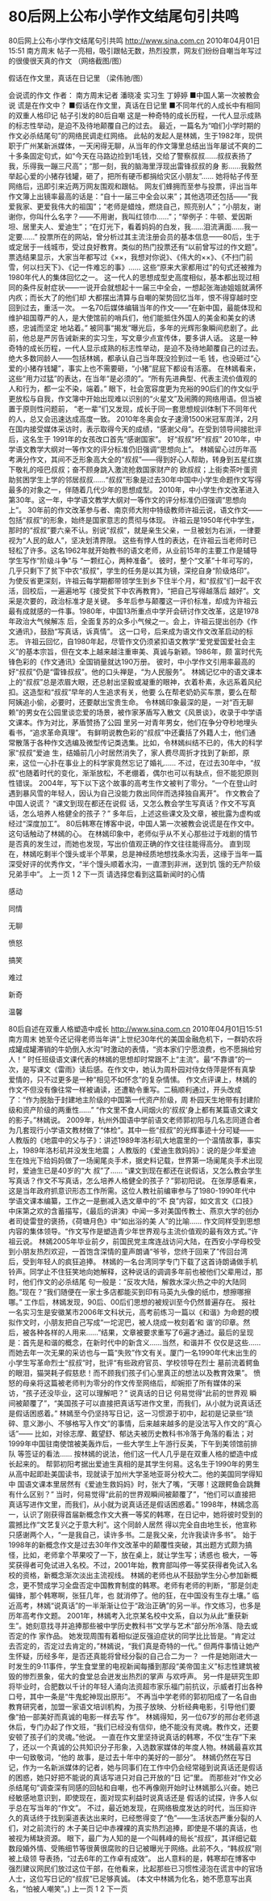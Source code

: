 # 80后网上公布小学作文结尾句引共鸣

80后网上公布小学作文结尾句引共鸣
http://www.sina.com.cn  2010年04月01日15:51  南方周末
帖子一亮相，吸引跟帖无数，热烈投票，网友们纷纷自嘲当年写过的很傻很天真的作文 （网络截图/图）

假话在作文里，真话在日记里 （梁伟驰/图）

会说谎的作文
作者： 南方周末记者 潘晓凌 实习生 丁婷婷
■中国人第一次被教会说 谎是在作文中？
■假话在作文里，真话在日记里
■不同年代的人成长中有相同的双重人格印记
帖子引发的80后自嘲
这是一种奇特的成长历程，一代人显示成熟的标志性举动，是迫不及待地颠覆自己的过去。
最近，一篇名为“咱们小学时期的作文必杀结尾句”的网络民调走红网络。
此帖的发起人是林嫣，生于1982年，现供职于广州某新派媒体，一天闲得无聊，从当年的作文簿里总结出当年屡试不爽的二十多条固定句式，如“今天在马路边捡到1毛钱，交给了警察叔叔……叔叔表扬了我，乐得我一蹦三尺高”；“那一刻，我的脑海里浮现出雷锋叔叔的身 影……我毅然举起心爱的小猪存钱罐，砸了，把所有硬币都捐给灾区小朋友”……
她将帖子传至网络后，迅即引来近两万网友围观和跟帖。
网友们蜂拥而至参与投票，评出当年作文簿上出镜率最高的话是：“自十一届三中全会以来”；其他选项还包括——“我爱我家、更爱我伟大的祖国”；“老师是蜡烛，燃烧自己，照亮别人”；“小朋友，谢谢你，你叫什么名字？——不用谢，我叫红领巾……”；“举例子：牛顿、爱因斯坦、居里夫人、爱迪生”；“在灯光下，看着妈妈的白发，我……泪流满面……我一定要……”
投票所在的网站，曾分析过其主流注册会员的基本信息——80后，生于或定居于一线城市，受过良好教育。类似的热门投票还有“以前曾写过的作文题”。 票选结果显示，大家当年都写过《××，我想对你说》、《伟大的××》、《不扫门前雪，何以扫天下》、《记一件难忘的事》……
这些“原来大家都用过”的句式还被推为1980年代人的集体回忆之一。
这一代人的思想成型史高度相似，基本都出现过相同的条件反射症状——一说开会就想起十一届三中全会，一想起张海迪姐姐就满怀内疚；而长大了的他们却 大都摆出清算与自嘲的架势回忆当年，恨不得穿越时空回到过去，重活一次。
一名70后媒体编辑当年的作文——“在新中国，最能体现和维护祖国尊严的人，是大使馆前的哨兵们，他们能抵住外国人的美金和美女的诱惑，忠诚而坚定 地站着。”
被同事“揭发”曝光后，多年的光辉形象瞬间悲剧了。此前，他总是严厉告诫新来的实习生，写文章少点宣传体，要多讲人话。
这是一种奇特的成长历程，一代人显示成熟的标志性举动，是迫不及待地颠覆自己的过去。绝大多数同龄人——包括林嫣，都承认自己当年既没捡到过一毛 钱，也没砸过“心爱的小猪存钱罐”，事实上也不需要砸，“小猪”屁屁下都设有活塞。
在林嫣看来，这些“用力过猛”的表达，在当年“是必须的”。“所有先进典型、代表主流价值观的人和行为，都一尘不染，端着。”
眼下，社会宽容度更为充裕的90后们的作文似乎更放松与自我，作文簿中开始出现难以识别的“火星文”及闹腾的网络用语。但当被置于原则性问题前， “老一辈”们又发现，成长于同一套思想规训体制下不同年代的人，总又会迅速达成高度一致。
2010年冬奥会女子速滑1500米冠军周洋，2月在国内接受媒体采访时，表示取得今天的成绩，“感谢父母”。在受到领导间接批评后，这名生于 1991年的女孩改口首先“感谢国家”。
好“叔叔”坏“叔叔”
2010年，中学语文教学大纲对一等作文的评分标准仍旧强调“思想向上”。
林嫣留心过历年高考满分作文，其间不乏形象高大全的“叔叔”——得到好心人帮助，转身到五星红旗下敬礼的哑巴叔叔；奋不顾身跳入激流抢救国家财产的 欧叔叔；上街卖茶叶蛋资助贫困学生上学的邻居叔叔……“叔叔”形象是过去30年中国中小学生命题作文写得最多的对象之一，伴随着几代少年的思想成型。 2010年，中小学生作文改革进入第30年。这一年，中学语文教学大纲对一等作文的评分标准仍旧强调“思想向上”。
30年前的作文改革参与者、南京师大附中特级教师许祖云说，语文作文——包括“叔叔”的形象，始终是国家意志的贯彻与体现。
许祖云是1950年代中学生，那时的“叔叔”要六亲不认。别说“叔叔”，就是亲生父亲，一旦被划为右派，一律要视为“人民的敌人”，坚决划清界限。
这些有悖人性的表达，在许祖云当老师时已轻松了许多。这名1962年就开始教书的语文老师，从业前15年的主要工作是辅导学生写作“阶级斗争”与 “一颗红心，两种准备”。
彼时，整个“文革”十年可写的，几乎只剩下了贫下中农“叔叔”，学生的任务是以其为镜，深挖自身“阶级烙印”。
为使反省更深刻，许祖云每学期都带领学生到乡下住半个月，和“叔叔”们一起干农活，回校后，一遍遍地写《接受贫下中农再教育》，“把自己写得越落后 越好”。文采是次要的，政治标准才是关键。
多年后参与颠覆这一评价标准，却成为许祖云最有成就感的一件事。1980年，中国13所重点中学开会研讨作文改革，这是1978年政治大气候解冻 后，全面复苏的众多小气候之一。会上，许祖云提出创办《作文通讯》，鼓励“写真话，诉真情”。
这一口号，后来成为语文作文改革启动的标志。
许祖云回忆，自1980年起，尽管作文仍须紧扣语文教学“爱党爱国爱社会主义”的基本宗旨，但在文本上越来越注重审美、真诚与新颖。1986年，颇 富时代先锋色彩的《作文通讯》全国销量就达190万册。
彼时，中小学作文引用率最高的好“叔叔”仍是“雷锋叔叔”。他的口头禅是，“为人民服务”。
林嫣记忆中的语文课本上的“叔叔”总是浓眉大眼，还总射出坚毅或凝重的眼神，衣着朴素，永远系着风纪扣。这造型和“叔叔”早年的人生追求有关，他要 么在帮老奶奶买车票，要么在帮阿姨追小偷，必要时，还要献出宝贵生命。
令林嫣印象最深的是，一对“百无聊赖”的男女在公园里谈恋爱的场景，被作家茅盾写入散文《风景谈》，收录于中学语文课本。作为对比，茅盾赞扬了公园 里另一对青年男女，他们在争分夺秒地埋头看书，“追求革命真理”。
有鲜明说教色彩的“叔叔”中还囊括了外籍人士，他们通常散落于各种作文选编及微型传记类选集。比如，令林嫣纠结不已的，伟大的科学家“叔叔”爱迪 生，结婚前几小时居然消失了，家人费尽周折才找到了新郎，原来，这位一心扑在事业上的科学家竟然忘记了婚礼……
不过，在过去30年中，“叔叔”也随着时代的变化，渐渐放松，不老绷着，偶尔也可以有缺点，但不能犯原则性错误。
2004年，写下以下这个故事的高考生作文被判了零分。“一个在登山时遇到暴风雪的年轻人，因认为自己没能力救出同伴而选择独自离开”。
作文教会了中国人说谎？
“课文到现在都还在说假 话，又怎么教会学生写真话？作文不写真话，怎么培养人格健全的孩子？”
多年后，上述这些课文及文章，被批露为虚构或经过“深度加工”。
80后韩寒在博客中说，中国人第一次被教会说谎是在作文中。这句话触动了林嫣的心。
在林嫣印象中，老师似乎从不关心那些过于戏剧的情节是否真的发生过，而她也发现，写出价值观正确的作文往往能得高分。
直到现在，林嫣吃剩半个馒头或半个苹果，总是神经质地想找条水沟丢，这缘于当年一篇深受好评的优秀作文，“半个馒头顺着水沟，一直漂到非洲，送到饥 饿的无产阶级兄弟手中”。
上一页
1
2
下一页
请选择您看到这篇新闻时的心情

感动

同情

无聊

愤怒

搞笑

难过

新奇

温馨

80后自述在双重人格塑造中成长
http://www.sina.com.cn  2010年04月01日15:51  南方周末
她至今还记得老师当年讲“上世纪30年代的美国金融危机下，一群奶农将成罐成罐滞销的牛奶倒入水沟”时激动的表情，“资本家们宁愿浪费，也不愿捐给穷人！”
时任班级语文课代表的林嫣的思想却时常跟不上“主流”。最“不靠谱”的一次，是写课文《雷雨》读后感。在作文中，她认为周朴园对侍女侍萍是怀有真挚 爱情的，只不过更多是一种“相见不如怀念”的复杂情愫。
作文点评课上，林嫣的作文不但没有像往常一样被诵读，还遭勒令重写。二稿顺利通过，开头改成了：“作为脱胎于封建地主阶级的中国第一代资产阶级，周 朴园天生地带有封建阶级和资产阶级的两重性……”
“作文里不食人间烟火的‘叔叔’身上都有某篇语文课文的影子。”林嫣说。
2009年，杭州外国语中学前语文老师郭初阳与几名志同道合者为几套现行小学语文教材做了“体检”。其中一些“叔叔”的光辉事迹十分可疑——
人教版的《地震中的父与子》：讲述1989年洛杉矶大地震里的一个温情故事，事实上，1989年洛杉矶并没发生地震；
人教版的《爱迪生救妈妈》：说的是少年爱迪生在烛光下给妈妈做了一场阑尾炎手术，据史料记载，世界第一场阑尾炎手术出现时，爱迪生已是40岁的“大 叔”了……
“课文到现在都还在说假话，又怎么教会学生写真话？作文不写真话，怎么培养人格健全的孩子？”郭初阳说。
在张厚感看来，这是当年政府抓意识形态工作所需。这位人教社前编审参与了1980-1990年代中学语文课本编纂，工作之一是删减入选文章中的“不 良”内容，如文言文《口技》中床第之欢的含蓄描写，《最后的讲演》中闻一多对美国传教士、燕京大学的创办者司徒雷登的褒扬，《荷塘月色》中“如出浴的美 人”的比喻……
作文同样受到思想内容的集体领导。“作文写作是塑造青少年世界观与主流价值观的最有效方式。”许祖云说。
林嫣2005年毕业前夕，前国民党主席连战访问大陆，在西安小学母校受到小朋友热烈欢迎，一首饱含深情的童声朗诵“爷爷，您终于回来了”传回台湾 后，受到年轻人的疯狂追捧。
林嫣的一名台湾同学专门下载了这首诗朗诵做手机铃声。同学止不住狂笑地向她解释，这种说话的调调多年前也被他们父辈用过，那时，他们作文的必杀结尾 句一般是：“反攻大陆，解救水深火热之中的大陆同胞。”现在？“我们随便在一家士多店都能买到印有马英九头像的纸巾，想擦哪擦哪。”
工作后，林嫣发现，90后、00后们思想的被规训至今仍然普遍存在。
报社一名实习生是安徽某市2006年文科状元，高考前练习一篇以《和谐》为命题的模拟作文时，小朋友把自己写成“一坨泥巴，被人烧成一枚刻着‘和 谐’的印章。然后，被各种各样的人用来……”结果，文章被要求重写了6遍才通过。最后的呈现是：首先是和谐的概念，在新时代中的新含义……当然，和谐并不 仅仅是这些……
而她去年一次无果的采访也与一篇“失败”作文有关。厦门一名1990年代末出生的小学生写革命烈士“叔叔”时，批评“有些政府官员、学校领导在烈士 墓前流着鳄鱼的眼泪，猫哭耗子假慈悲！而不顾我们孩子们心里真正的想法以及教育效果”。
愤怒的母亲将这篇被老师判为零分的作文传至网络后，却婉拒了所有媒体的采访，“孩子还没毕业，这可以理解吧？”
说真话的日记
何易觉得“此前的世界观 瞬间被颠覆了”，“美国孩子可以直接把真话写进作文里，而我们，从小就为说真话还是假话困惑着。”
林嫣至今仍坚持写日记，这一习惯源于初中，起初是记录些“琐碎、意义渺小、不够格写入作文”的事情，后来越来越多的是没法写入作文的“真心话”——
比如，对徐志摩、戴望舒、郁达夫被历史教科书冷落于角落的看法；对1999年中国驻南使馆被美轰炸后，一些大学生上午游行反美，下午到美领馆前排队 等签证的看法……
按林嫣的说法，他们这一代人几乎是在双重人格的塑造中成长起来的。
帮郭初阳考据出爱迪生真相的是其学生何易。这名生于1990年的男生从高中起即赴美国读书，现就读于加州大学圣地亚哥分校大二。他的美国同学得知中 国语文课本里居然有《爱迪生救妈妈》时，张大了嘴，“天哪！这跟鳄鱼会跳舞有什么区别？”
当时，何易觉得“此前的世界观瞬间被颠覆了”，“他们可以直接把真话写进作文里，而我们，从小就为说真话还是假话困惑着。”
1998年，林嫣念高一，认识了刚获得首届新概念作文大赛一等奖的韩寒，在日记中，她将彼时受到的震撼比作“文艺复兴之于意大利”。这个同龄人居然 得以完全自由地生长，他宣称只感谢两个人，“一是我自己，读许多书。二是我父亲，允许我读许多书”。
始于1998年的新概念作文是过去30年作文改革中的颠覆性突破，其出题方式颇为搞怪，比如，老师拿个苹果咬了一下，放在桌上，就让学生写；诱惑也 极大，一等奖获得者可免试进入名校。不过，2001年始，教育部叫停一等奖获得者免试入名校的资格，新概念渐次淡出主流视线。
林嫣的老师也从不鼓励学生分心参加新概念，更不赞成学习全盘否定中国教育制度的韩寒。老师有老师的判断，“那是剑走偏锋，那个韩寒啊，张狂几年，也 就消停了。他的狂，在中国没有生存土壤。”
临近高考，林嫣“说真话”的一半渐渐让位于“政治正确”的另一半。作文练习，也多是历年高考作文题。
2001年，林嫣考入北京某名校中文系，自以为从此“重获新生”。她刻意找寻并追捧那些被中学历史教科书“文学与艺术”部分所冷落、隐去或否定的作 家作品。
她发现周围有着相似逆反强迫症状的同学比比皆是。“肯定过去否定的，否定过去肯定的，”林嫣说，“我们真是奇特的一代。”
但两件事情让她产生怀疑，历经多年，是否还真能将曾经分裂的自己合二为一？
一件是她刚进大一时发生的9·11事件，学生食堂里的电视新闻每播到那段“美帝国主义”标志性建筑被毁的惨烈景象，偌大的食堂总会迸发出热烈的掌声 与欢呼声。
另一件是研究生即将毕业时，合肥数以千计的年轻人涌向法资超市家乐福门前抗议，示威者打出各种口号，其中一条是“牛鬼蛇神现出原形”。
不再当中学老师的郭初阳成了一名自由教育研究者，加盟一家语文培训机构，为孩子放映、分析经典电影，引导他们要像“拍一部美好而真诚的电影一样去写 作”。
林嫣得知，另一位67岁的邢台老师退休后，专门办起了作文班，“我们已经没有信仰，绝不能没有灵魂。教作文，还要安顿了孩子们的灵魂。”他说。
一直在作文里坚持说真话的韩寒，不仅“生存”下来了，还以一个真诚的公共知识分子形象，入选数家媒体的年度人物。林嫣最喜欢其中一句致敬词，“他的 故事，是过去十年中的美好的一部分”。
林嫣仍然在写日记，作为一名新派媒体的记者，她与同事们在工作中仍会经常碰到说真话还是假话的困惑，她只好把不能说的真话写进只对自己开放的“日 记”里。
而那些对“作文必杀结尾句”调查深有同感的回帖和自嘲，也不再像刚开始时让林嫣那么兴奋。她已经敏感地意识到，即使现在，面对现实利益时说真话还是 假话的试探，许多人似乎总在写当年的“作文”。
不过，最近她发现，在网络极度发达的时代，当压抑许久的真话终于找到渠道表达出来时，已经憋得变了“色”——生活状态严重分裂的人们，对之前流行的 木子美日记中赤裸裸的真实热烈追捧，即使是不堪的真话，也被视为稀缺资源。
眼下，最广为人知的是一个叫韩峰的局长“叔叔”，其详细记载数段婚外情、受贿细节等很黄很腐败的日记被曝光于网络。此前不久，“韩叔叔”刚被上级领 导表扬，“过去6年的工作卓有成效”。
出人意料的是，韩寒却在博客中强烈建议网民们放过这位干部，在他看来，比起那些已习惯性浸泡在谎言中的官场人士，这位写日记的“叔叔”已足够真诚。
(本文中林嫣为化名，她不愿意写出真名，“怕被人嘲笑”。)
上一页
1
2
下一页

